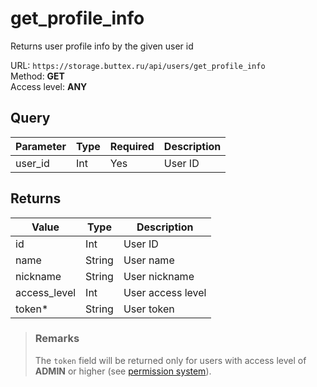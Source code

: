 # get_profile_info
Returns user profile info by the given user id

URL: `https://storage.buttex.ru/api/users/get_profile_info`\
Method: **GET**\
Access level: **ANY**

## Query
| Parameter | Type   | Required | Description |
|-----------|--------|----------|-------------|
| user_id   | Int    | Yes      | User ID     |

## Returns
| Value        | Type   | Description       |
|--------------|--------|-------------------| 
| id           | Int    | User ID           |
| name         | String | User name         |
| nickname     | String | User nickname     |
| access_level | Int    | User access level |
| token*       | String | User token        |

> ### Remarks
> The `token` field will be returned only for users with access 
> level of **ADMIN** or higher (see [permission system](../../users/permission-system.md)).
